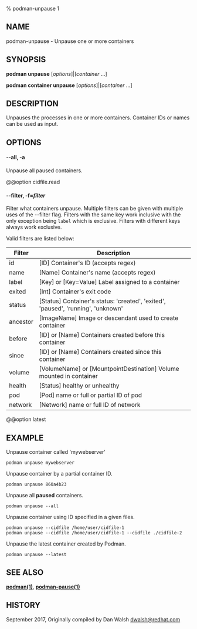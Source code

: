 % podman-unpause 1

## NAME

podman\-unpause - Unpause one or more containers

## SYNOPSIS

**podman unpause** [*options*]|[*container* ...]

**podman container unpause** [*options*]|[*container* ...]

## DESCRIPTION

Unpauses the processes in one or more containers. Container IDs or names can be used as input.

## OPTIONS

#### **--all**, **-a**

Unpause all paused containers.

@@option cidfile.read

#### **--filter**, **-f**=_filter_

Filter what containers unpause.
Multiple filters can be given with multiple uses of the --filter flag.
Filters with the same key work inclusive with the only exception being
`label` which is exclusive. Filters with different keys always work exclusive.

Valid filters are listed below:

| **Filter** | **Description**                                                                  |
| ---------- | -------------------------------------------------------------------------------- |
| id         | [ID] Container's ID (accepts regex)                                              |
| name       | [Name] Container's name (accepts regex)                                          |
| label      | [Key] or [Key=Value] Label assigned to a container                               |
| exited     | [Int] Container's exit code                                                      |
| status     | [Status] Container's status: 'created', 'exited', 'paused', 'running', 'unknown' |
| ancestor   | [ImageName] Image or descendant used to create container                         |
| before     | [ID] or [Name] Containers created before this container                          |
| since      | [ID] or [Name] Containers created since this container                           |
| volume     | [VolumeName] or [MountpointDestination] Volume mounted in container              |
| health     | [Status] healthy or unhealthy                                                    |
| pod        | [Pod] name or full or partial ID of pod                                          |
| network    | [Network] name or full ID of network                                             |

@@option latest

## EXAMPLE

Unpause container called 'mywebserver'

```
podman unpause mywebserver
```

Unpause container by a partial container ID.

```
podman unpause 860a4b23
```

Unpause all **paused** containers.

```
podman unpause --all
```

Unpause container using ID specified in a given files.

```
podman unpause --cidfile /home/user/cidfile-1
podman unpause --cidfile /home/user/cidfile-1 --cidfile ./cidfile-2
```

Unpause the latest container created by Podman.

```
podman unpause --latest
```

## SEE ALSO

**[podman(1)](podman.md)**, **[podman-pause(1)](commands/podman-pause.md)**

## HISTORY

September 2017, Originally compiled by Dan Walsh <dwalsh@redhat.com>
